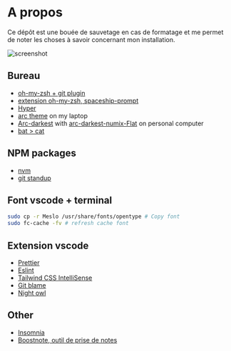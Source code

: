 # A propos

Ce dépôt est une bouée de sauvetage en cas de formatage et me permet de noter les choses à savoir concernant mon installation.

![screenshot](https://raw.githubusercontent.com/zyhou/environnement-dev/master/screenshot.png)

## Bureau

- [oh-my-zsh + git plugin](https://github.com/robbyrussell/oh-my-zsh/wiki/Plugin:git)
- [extension oh-my-zsh, spaceship-prompt](https://github.com/denysdovhan/spaceship-prompt)
- [Hyper](https://hyper.is/)
- [arc theme](https://github.com/jnsh/arc-theme) on my laptop
- [Arc-darkest](https://www.mate-look.org/p/1317409/) with [arc-darkest-numix-Flat](https://www.mate-look.org/p/1333421/) on personal computer
- [bat > cat](https://github.com/sharkdp/bat)

## NPM packages

- [nvm](https://github.com/creationix/nvm)
- [git standup](https://github.com/kamranahmedse/git-standup)

## Font vscode + terminal

```bash
sudo cp -r Meslo /usr/share/fonts/opentype # Copy font
sudo fc-cache -fv # refresh cache font
```

## Extension vscode

- [Prettier](https://marketplace.visualstudio.com/items?itemName=esbenp.prettier-vscode)
- [Eslint](https://marketplace.visualstudio.com/items?itemName=dbaeumer.vscode-eslint)
- [Tailwind CSS IntelliSense](https://marketplace.visualstudio.com/items?itemName=bradlc.vscode-tailwindcss)
- [Git blame](https://marketplace.visualstudio.com/items?itemName=waderyan.gitblame)
- [Night owl](https://marketplace.visualstudio.com/items?itemName=sdras.night-owl&WT.mc_id=twitter-social-sdras)

## Other

- [Insomnia](https://insomnia.rest/)
- [Boostnote, outil de prise de notes](https://boostnote.io/)
